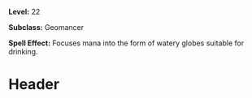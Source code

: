 <!-- TITLE: Spell: Produce Water -->
<!-- SUBTITLE:  -->

**Level:** 22

**Subclass:** Geomancer

**Spell Effect:** Focuses mana into the form of watery globes suitable for drinking.
# Header